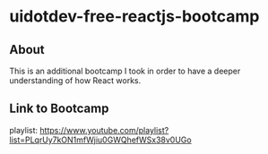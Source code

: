 # uidotdev-free-reactjs-bootcamp

## About

This is an additional bootcamp I took in order to have a deeper understanding of how React works.

## Link to Bootcamp

playlist: https://www.youtube.com/playlist?list=PLqrUy7kON1mfWjiu0GWQhefWSx38v0UGo
